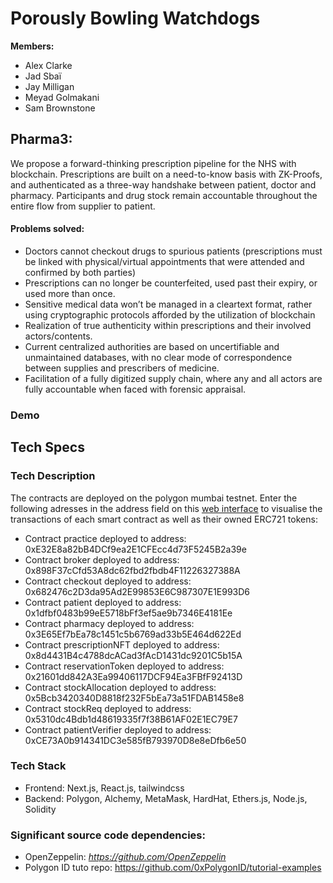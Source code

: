 # Porously Bowling Watchdogs

**Members:**

- Alex Clarke
- Jad Sbaï
- Jay Milligan
- Meyad Golmakani
- Sam Brownstone

## Pharma3:

We propose a forward-thinking prescription pipeline for the NHS with blockchain. Prescriptions are built on a need-to-know basis with ZK-Proofs, and authenticated as a three-way handshake between patient, doctor and pharmacy. Participants and drug stock remain accountable throughout the entire flow from supplier to patient.

#### Problems solved:

- Doctors cannot checkout drugs to spurious patients (prescriptions must be linked with physical/virtual appointments that were attended and confirmed by both parties)
- Prescriptions can no longer be counterfeited, used past their expiry, or used more than once.
- Sensitive medical data won’t be managed in a cleartext format, rather using cryptographic protocols afforded by the utilization of blockchain
- Realization of true authenticity within prescriptions and their involved actors/contents.
- Current centralized authorities are based on uncertifiable and unmaintained databases, with no clear mode of correspondence between supplies and prescribers of medicine.
- Facilitation of a fully digitized supply chain, where any and all actors are fully accountable when faced with forensic appraisal.


### Demo


## Tech Specs

### Tech Description

The contracts are deployed on the polygon mumbai testnet. 
Enter the following adresses in the address field on this [web interface](https://mumbai.polygonscan.com/) to visualise the transactions of each smart contract as well as their owned ERC721 tokens:

- Contract practice deployed to address: 0xE32E8a82bB4DCf9ea2E1CFEcc4d73F5245B2a39e
- Contract broker deployed to address: 0x898F37cCfd53A8dc62fbd2fbdb4F11226327388A
- Contract checkout deployed to address: 0x682476c2D3da95Ad2E99853E6C987307E1E993D6
- Contract patient deployed to address: 0x1dfbf0483b99eE5718bFf3ef5ae9b7346E4181Ee
- Contract pharmacy deployed to address: 0x3E65Ef7bEa78c1451c5b6769ad33b5E464d622Ed
- Contract prescriptionNFT deployed to address: 0x8d4431B4c4788dcACad3fAcD1431dc9201C5b15A
- Contract reservationToken deployed to address: 0x21601dd842A3Ea99406117DCF94Ea3FBfF92413D
- Contract stockAllocation deployed to address: 0x5Bcb3420340D8818f232F5bEa73a51FDAB1458e8
- Contract stockReq deployed to address: 0x5310dc4Bdb1d48619335f7f38B61AF02E1EC79E7
- Contract patientVerifier deployed to address: 0xCE73A0b914341DC3e585fB793970D8e8eDfb6e50


### Tech Stack

- Frontend: Next.js, React.js, tailwindcss
- Backend: Polygon, Alchemy, MetaMask, HardHat, Ethers.js, Node.js, Solidity


### Significant source code dependencies:

- OpenZeppelin: *https://github.com/OpenZeppelin*
- Polygon ID tuto repo: https://github.com/0xPolygonID/tutorial-examples

